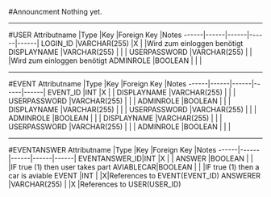 #Announcment
Nothing yet.

----------------------------------------------

#USER
Attributname 		|Type    |Key     |Foreign Key  |Notes
------|------|------|------|------|
LOGIN_ID 		  |VARCHAR(255)	|X |  |Wird zum einloggen benötigt
DISPLAYNAME		|VARCHAR(255)	|  |  |
USERPASSWORD	|VARCHAR(255)	|  |  |Wird zum einloggen benötigt
ADMINROLE     |BOOLEAN      |  |  |

----------------------------------------------

#EVENT
Attributname 		|Type    |Key     |Foreign Key  |Notes
------|------|------|------|------|
EVENT_ID 		  |INT	|X |  |
DISPLAYNAME		|VARCHAR(255)	|  |  |
USERPASSWORD	|VARCHAR(255)	|  |  |
ADMINROLE     |BOOLEAN      |  |  |
DISPLAYNAME		|VARCHAR(255)	|  |  |
USERPASSWORD	|VARCHAR(255)	|  |  |
ADMINROLE     |BOOLEAN      |  |  |
DISPLAYNAME		|VARCHAR(255)	|  |  |
USERPASSWORD	|VARCHAR(255)	|  |  |
ADMINROLE     |BOOLEAN      |  |  |

----------------------------------------------

#EVENTANSWER
Attributname 		|Type    |Key     |Foreign Key  |Notes
------|------|------|------|------|
EVENTANSWER_ID|INT	|X |  |
ANSWER		|BOOLEAN	|  |  |IF true (1) then user takes part
AVIABLECAR|BOOLEAN	|  |  |IF true (1) then a car is aviable
EVENT	|INT	|  |X|References to EVENT(EVENT_ID)
ANSWERER     |VARCHAR(255)      |  |X |References to USER(USER_ID)
